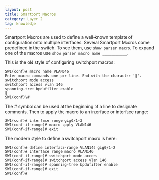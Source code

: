 ```yaml
---
layout: post
title: Smartport Macros
category: Layer 2
tag: knowledge
---
```

Smartport Macros are used to define a well-known template of configuration onto multiple interfaces. Several Smartport Macros come predefined in the switch. To see them, use `show parser macro`. To expand one of the macros use `show parser macro name ___________`.

This is the old style of configuring switchport macros:
```
SW1(conf)# macro name VLAN146
Enter macro commands one per line. End with the character '@'.
switchport mode access
switchport access vlan 146
spanning-tree bpdufilter enable
@
SW1(conf)\#
```
The # symbol can be used at the beginning of a line to designate comments. Then to apply the macro to an interface or interface range:
```
SW1(conf)# interface range gig0/1-2
SW1(conf-if-range)# macro apply VLAN146
SW1(conf-if-range)# exit
```

The modern style to define a switchport macro is here:
```
SW1(conf)# define interface-range VLAN146 gig0/1-2
SW1(conf)# interface range macro VLAN146
SW1(conf-if-range)# switchport mode access
SW1(conf-if-range)# switchport access vlan 146
SW1(conf-if-range)# spanning-tree bpdufilter enable
SW1(conf-if-range)# exit
SW1(conf)# 
```